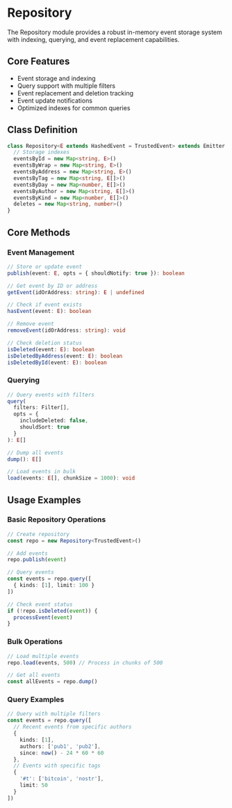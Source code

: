 # Repository

The Repository module provides a robust in-memory event storage system with indexing, querying, and event replacement capabilities.

## Core Features

- Event storage and indexing
- Query support with multiple filters
- Event replacement and deletion tracking
- Event update notifications
- Optimized indexes for common queries

## Class Definition

```typescript
class Repository<E extends HashedEvent = TrustedEvent> extends Emitter {
  // Storage indexes
  eventsById = new Map<string, E>()
  eventsByWrap = new Map<string, E>()
  eventsByAddress = new Map<string, E>()
  eventsByTag = new Map<string, E[]>()
  eventsByDay = new Map<number, E[]>()
  eventsByAuthor = new Map<string, E[]>()
  eventsByKind = new Map<number, E[]>()
  deletes = new Map<string, number>()
}
```

## Core Methods

### Event Management
```typescript
// Store or update event
publish(event: E, opts = { shouldNotify: true }): boolean

// Get event by ID or address
getEvent(idOrAddress: string): E | undefined

// Check if event exists
hasEvent(event: E): boolean

// Remove event
removeEvent(idOrAddress: string): void

// Check deletion status
isDeleted(event: E): boolean
isDeletedByAddress(event: E): boolean
isDeletedById(event: E): boolean
```

### Querying
```typescript
// Query events with filters
query(
  filters: Filter[],
  opts = {
    includeDeleted: false,
    shouldSort: true
  }
): E[]

// Dump all events
dump(): E[]

// Load events in bulk
load(events: E[], chunkSize = 1000): void
```

## Usage Examples

### Basic Repository Operations
```typescript
// Create repository
const repo = new Repository<TrustedEvent>()

// Add events
repo.publish(event)

// Query events
const events = repo.query([
  { kinds: [1], limit: 100 }
])

// Check event status
if (!repo.isDeleted(event)) {
  processEvent(event)
}
```

### Bulk Operations
```typescript
// Load multiple events
repo.load(events, 500) // Process in chunks of 500

// Get all events
const allEvents = repo.dump()
```

### Query Examples
```typescript
// Query with multiple filters
const events = repo.query([
  // Recent events from specific authors
  {
    kinds: [1],
    authors: ['pub1', 'pub2'],
    since: now() - 24 * 60 * 60
  },
  // Events with specific tags
  {
    '#t': ['bitcoin', 'nostr'],
    limit: 50
  }
])
```
